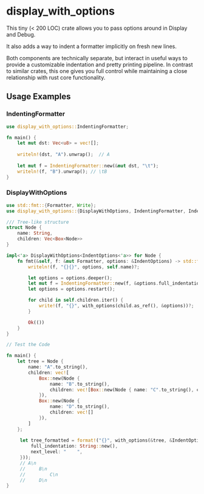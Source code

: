 # display_with_options

This tiny (< 200 LOC) crate allows you to pass options around in Display and Debug.

It also adds a way to indent a formatter implicitly on fresh new lines.

Both components are technically separate, but interact in useful ways to provide a customizable
indentation and pretty printing pipeline. In contrast to similar crates, this one gives you full
control while maintaining a close relationship with rust core functionality.

## Usage Examples

### IndentingFormatter

```rust
use display_with_options::IndentingFormatter;

fn main() {
    let mut dst: Vec<u8> = vec![];
    
    writeln!(dst, "A").unwrap();  // A
    
    let mut f = IndentingFormatter::new(&mut dst, "\t");
    writeln!(f, "B").unwrap(); // \tB
}
```

### DisplayWithOptions

```rust
use std::fmt::{Formatter, Write};
use display_with_options::{DisplayWithOptions, IndentingFormatter, IndentOptions, with_options};

/// Tree-like structure
struct Node {
    name: String,
    children: Vec<Box<Node>>
}

impl<'a> DisplayWithOptions<IndentOptions<'a>> for Node {
    fn fmt(&self, f: &mut Formatter, options: &IndentOptions) -> std::fmt::Result {
        writeln!(f, "{}{}", options, self.name)?;

        let options = options.deeper();
        let mut f = IndentingFormatter::new(f, &options.full_indentation);
        let options = options.restart();

        for child in self.children.iter() {
            write!(f, "{}", with_options(child.as_ref(), &options))?;
        }

        Ok(())
    }
}

// Test the Code

fn main() {
    let tree = Node {
        name: "A".to_string(),
        children: vec![
            Box::new(Node {
                name: "B".to_string(),
                children: vec![Box::new(Node { name: "C".to_string(), children: vec![] })]
            }),
            Box::new(Node {
                name: "D".to_string(),
                children: vec![]
            }),
        ]
    };
    
     let tree_formatted = format!("{}", with_options(&tree, &IndentOptions {
         full_indentation: String::new(),
         next_level: "    ",
     }));
     // A\n
     //     B\n
     //         C\n
     //     D\n
}
```
